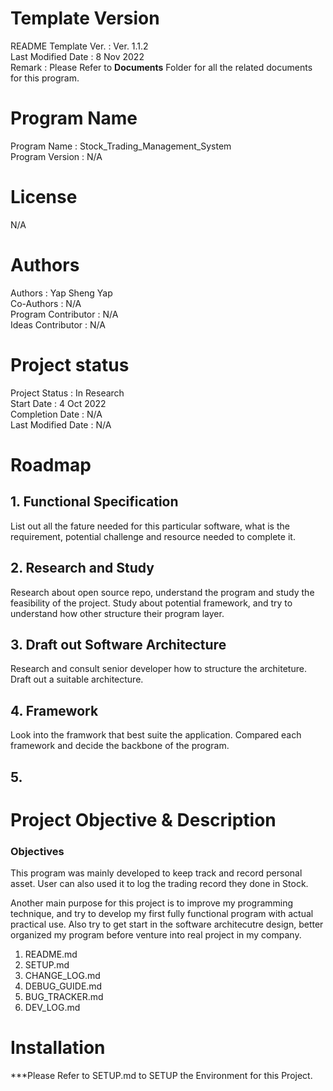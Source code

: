 # Template Version
README Template Ver.        : Ver. 1.1.2 <br>
Last Modified Date          : 8 Nov 2022 <br>
Remark                      : Please Refer to **Documents** Folder for all the related documents for this program.

# Program Name
Program Name            : Stock_Trading_Management_System <br>
Program Version         : N/A <br>

# License
N/A

# Authors
Authors                 : Yap Sheng Yap <br>
Co-Authors              : N/A <br>
Program Contributor     : N/A <br>
Ideas Contributor       : N/A <br>

# Project status
Project Status          : In Research <br>
Start Date              : 4 Oct 2022 <br>
Completion Date         : N/A <br>
Last Modified Date      : N/A <br>

# Roadmap
## 1. Functional Specification
List out all the fature needed for this particular software, what is the requirement, potential challenge and resource needed to complete it.

## 2. Research and Study
Research about open source repo, understand the program and study the feasibility of the project. Study about potential framework, and try to understand how other structure their program layer.

## 3. Draft out Software Architecture
Research and consult senior developer how to structure the architeture. Draft out a suitable architecture.

## 4. Framework
Look into the framwork that best suite the application. Compared each framework and decide the backbone of the program. 

## 5. 


# Project Objective & Description
### Objectives
This program was mainly developed to keep track and record personal asset. User can also used it to log the trading record they done in Stock.

Another main purpose for this project is to improve my programming technique, and try to develop my first fully functional program with actual practical use. Also try to get start in the software architecutre design, better organized my program before venture into real project in my company.

1. README.md
2. SETUP.md
3. CHANGE_LOG.md
4. DEBUG_GUIDE.md
5. BUG_TRACKER.md
6. DEV_LOG.md

# Installation
***Please Refer to SETUP.md to SETUP the Environment for this Project.

